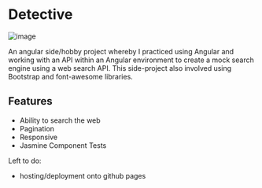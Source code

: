# Detective

![image](https://user-images.githubusercontent.com/119549394/222954065-2fe8e3e4-3a48-44d0-967b-cd5aeed9cd5f.png)

An angular side/hobby project whereby I practiced using Angular and working with an API within an Angular environment to create a mock search engine using a web search API. This side-project also involved using Bootstrap and font-awesome libraries. 

## Features

- Ability to search the web
- Pagination
- Responsive
- Jasmine Component Tests

Left to do:
- hosting/deployment onto github pages
